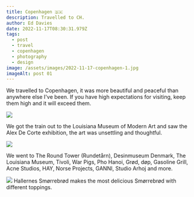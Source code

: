 ```yaml
---
title: Copenhagen 🇩🇰
description: Travelled to CH.
author: Ed Davies
date: 2022-11-17T08:30:31.979Z
tags:
  - post
  - travel
  - copenhagen
  - photography
  - design
image: /assets/images/2022-11-17-copenhagen-1.jpg
imageAlt: post 01
---
```

W﻿e travelled to Copenhagen, it was more beautiful and peaceful than anywhere else I've been. If you have high expectations for visiting, keep them high and it will exceed them.

![](/assets/images/2022-11-17-copenhagen-2.jpg)

W﻿e got the train out to the Louisiana Museum of Modern Art and saw the Alex De Corte exhibition, the art was unsettling and thoughtful.

![](/assets/images/2022-11-17-copenhagen-4.jpg)

W﻿e went to The Round Tower (Rundetårn), Desinmuseum Denmark, The Louisiana Museum, Tivoli, War Pigs, Pho Hanoi, Grød, døp, Gasoline Grill, Acne Studios, HAY, Norse Projects, GANNI, Studio Arhoj and more.

![](/assets/images/2022-11-17-copenhagen-5.jpg)
H﻿allernes Smørrebrød makes the most delicious Smørrebrød with different toppings.